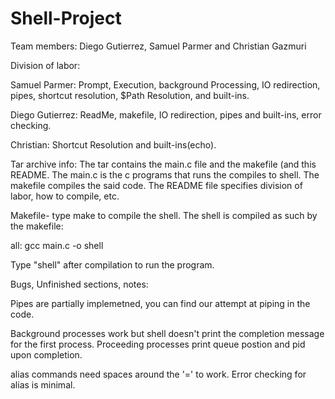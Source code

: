 # Shell-Project
Team members: Diego Gutierrez, Samuel Parmer and Christian Gazmuri

Division of labor:

Samuel Parmer: Prompt, Execution, background Processing, IO redirection, pipes, shortcut resolution, $Path Resolution, and built-ins.

Diego Gutierrez: ReadMe, makefile, IO redirection, pipes and built-ins, error checking.

Christian:  Shortcut Resolution and built-ins(echo).

Tar archive info: The tar contains the main.c file and the makefile (and this README. The main.c is the c programs that runs the compiles to shell. The makefile compiles the said code. The README file specifies division of labor, how to compile, etc.

Makefile- type make to compile the shell. The shell is compiled as such by the makefile:

all:
	gcc main.c -o shell
  
Type "shell" after compilation to run the program.

Bugs, Unfinished sections, notes:

Pipes are partially implemetned, you can find our attempt at piping in the code. 

Background processes work but shell doesn't print the completion message for the first process. Proceeding processes print queue postion and pid upon completion. 

alias commands need spaces around the '=' to work. Error checking for alias is minimal.
